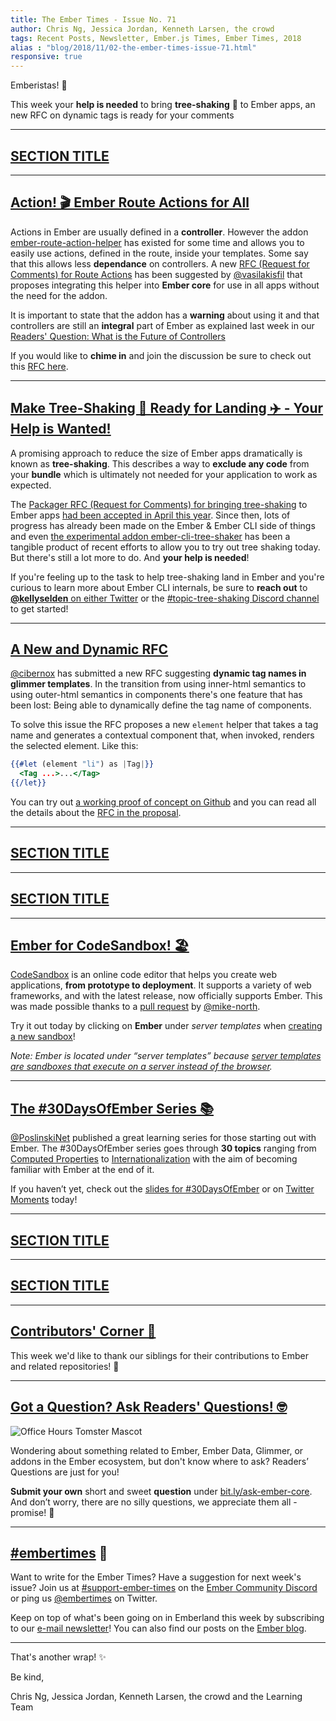 ```yaml
---
title: The Ember Times - Issue No. 71
author: Chris Ng, Jessica Jordan, Kenneth Larsen, the crowd
tags: Recent Posts, Newsletter, Ember.js Times, Ember Times, 2018
alias : "blog/2018/11/02-the-ember-times-issue-71.html"
responsive: true
---
```


<SAYING-HELLO-IN-YOUR-FAVORITE-LANGUAGE> Emberistas! 🐹

This week your **help is needed** to bring **tree-shaking** 🌳 to Ember apps, an new RFC on dynamic tags is ready for your comments

---

## [SECTION TITLE](#section-url)


---

## [Action! 🎬 Ember Route Actions for All](https://github.com/emberjs/rfcs/pull/394)

Actions in Ember are usually defined in a **controller**. However the addon [ember-route-action-helper](https://github.com/DockYard/ember-route-action-helper) has existed for some time and allows you to easily use actions, defined in the route, inside your templates. Some say that this allows less **dependance** on controllers. A new [RFC (Request for Comments) for Route Actions](https://github.com/emberjs/rfcs/pull/394) has been suggested by [@vasilakisfil](https://github.com/vasilakisfil) that proposes integrating this helper into **Ember core** for use in all apps without the need for the addon. 

It is important to state that the addon has a **warning** about using it and that controllers are still an **integral** part of Ember as explained last week in our [Readers' Question: What is the Future of Controllers](https://discuss.emberjs.com/t/readers-questions-what-is-the-future-of-controllers-when-is-it-a-good-time-to-use-them-in-a-modern-ember-app/15708)

If you would like to **chime in** and join the discussion be sure to check out this [RFC here](https://github.com/emberjs/rfcs/pull/394).

---

## [Make Tree-Shaking 🌲 Ready for Landing ✈️ - Your Help is Wanted!](https://twitter.com/kellyselden/status/1050717338595745792)

A promising approach to reduce the size of Ember apps dramatically is known as **tree-shaking**. This describes a way to **exclude any code** from your **bundle** which is ultimately not needed for your application to work as expected.

The [Packager RFC (Request for Comments) for bringing tree-shaking](https://github.com/ember-cli/rfcs/blob/master/active/0051-packaging.md#tree-shaking)  to Ember apps [had been accepted in April this year](https://github.com/ember-cli/rfcs/commit/567201627bcc6baa2d70103bd5b6f9e23e8ea0d9). Since then, lots of progress has already been made on the Ember & Ember CLI side of things and even [the experimental addon ember-cli-tree-shaker](https://github.com/kellyselden/ember-cli-tree-shaker) has been a tangible product of recent efforts to allow you to try out tree shaking today. But there's still a lot more to do. And **your help is needed**!

If you're feeling up to the task to help tree-shaking land in Ember and you're curious to learn more about Ember CLI internals, be sure to **reach out** to [**@kellyselden** on either Twitter](https://twitter.com/kellyselden/status/1050717338595745792) or the [#topic-tree-shaking Discord channel](https://discordapp.com/channels/480462759797063690/502098552751915008) to get started!

---

## [A New and Dynamic RFC](https://github.com/cibernox/rfcs/blob/dynamic-tag-names/text/0000-dynamic-tag-names.md)
[@cibernox](https://github.com/cibernox) has submitted a new RFC suggesting **dynamic tag names in glimmer templates**. In the transition from using inner-html semantics to using outer-html semantics in components there's one feature that has been lost: Being able to dynamically define the tag name of components. 

To solve this issue the RFC proposes a new `element` helper that takes a tag name and generates a contextual component that, when invoked, renders the selected element. Like this:

```handlebars
{{#let (element "li") as |Tag|}}
  <Tag ...>...</Tag>
{{/let}}
```

You can try out [a working proof of concept on Github](https://github.com/tildeio/ember-element-helper) and you can read all the details about the [RFC in the proposal](https://github.com/cibernox/rfcs/blob/dynamic-tag-names/text/0000-dynamic-tag-names.md).

---

## [SECTION TITLE](#section-url)


---

## [SECTION TITLE](#section-url)


---

## [Ember for CodeSandbox! 🏖️](https://twitter.com/CompuIves/status/1057681015299366912)

[CodeSandbox](https://codesandbox.io/) is an online code editor that helps you create web applications, **from prototype to deployment**. It supports a variety of web frameworks, and with the latest release, now officially supports Ember. This was made possible thanks to a [pull request](https://github.com/CompuIves/codesandbox-client/pull/1113) by [@mike-north](https://github.com/mike-north).

Try it out today by clicking on **Ember** under _server templates_ when [creating a new sandbox](https://codesandbox.io/s/)!

<!--alex ignore execute-->
_Note: Ember is located under “server templates” because [server templates are sandboxes that execute on a server instead of the browser](https://twitter.com/CompuIves/status/1057689363239313408)._

---

## [The #30DaysOfEmber Series 📚](https://twitter.com/PoslinskiNet/status/1054446639719608320)

[@PoslinskiNet](https://github.com/PoslinskiNet) published a great learning series for those starting out with Ember. The #30DaysOfEmber series goes through **30 topics** ranging from [Computed Properties](https://slides.com/poslinski_net/30-days-of-ember#/6) to [Internationalization](https://slides.com/poslinski_net/30-days-of-ember#/36) with the aim of becoming familiar with Ember at the end of it.

If you haven’t yet, check out the [slides for #30DaysOfEmber](https://slides.com/poslinski_net/30-days-of-ember#/) or on [Twitter Moments](https://twitter.com/i/moments/1054409226968281089) today!

---

## [SECTION TITLE](#section-url)


---

## [SECTION TITLE](#section-url)


---


## [Contributors' Corner 👏](https://guides.emberjs.com/release/contributing/repositories/)

<p>This week we'd like to thank our siblings for their contributions to Ember and related repositories! 💖</p>

---

## [Got a Question? Ask Readers' Questions! 🤓](https://docs.google.com/forms/d/e/1FAIpQLScqu7Lw_9cIkRtAiXKitgkAo4xX_pV1pdCfMJgIr6Py1V-9Og/viewform)

<div class="blog-row">
  <img class="float-right small transparent padded" alt="Office Hours Tomster Mascot" title="Readers' Questions" src="/images/tomsters/officehours.png" />

  <p>Wondering about something related to Ember, Ember Data, Glimmer, or addons in the Ember ecosystem, but don't know where to ask? Readers’ Questions are just for you!</p>

<p><strong>Submit your own</strong> short and sweet <strong>question</strong> under <a href="https://bit.ly/ask-ember-core" target="rq">bit.ly/ask-ember-core</a>. And don’t worry, there are no silly questions, we appreciate them all - promise! 🤞</p>

</div>

---

## [#embertimes](https://emberjs.com/blog/tags/newsletter.html) 📰

Want to write for the Ember Times? Have a suggestion for next week's issue? Join us at [#support-ember-times](https://discordapp.com/channels/480462759797063690/485450546887786506) on the [Ember Community Discord](https://discordapp.com/invite/zT3asNS) or ping us [@embertimes](https://twitter.com/embertimes) on Twitter.

Keep on top of what's been going on in Emberland this week by subscribing to our [e-mail newsletter](https://the-emberjs-times.ongoodbits.com/)! You can also find our posts on the [Ember blog](https://emberjs.com/blog/tags/newsletter.html).

---


That's another wrap! ✨

Be kind,

Chris Ng, Jessica Jordan, Kenneth Larsen, the crowd and the Learning Team
